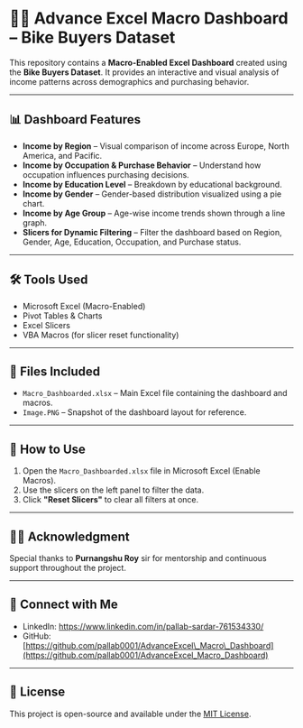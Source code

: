 # 🚴‍♂️ Advance Excel Macro Dashboard – Bike Buyers Dataset

This repository contains a **Macro-Enabled Excel Dashboard** created using the **Bike Buyers Dataset**. It provides an interactive and visual analysis of income patterns across demographics and purchasing behavior.

---

## 📊 Dashboard Features

* **Income by Region** – Visual comparison of income across Europe, North America, and Pacific.
* **Income by Occupation & Purchase Behavior** – Understand how occupation influences purchasing decisions.
* **Income by Education Level** – Breakdown by educational background.
* **Income by Gender** – Gender-based distribution visualized using a pie chart.
* **Income by Age Group** – Age-wise income trends shown through a line graph.
* **Slicers for Dynamic Filtering** – Filter the dashboard based on Region, Gender, Age, Education, Occupation, and Purchase status.

---

## 🛠 Tools Used

* Microsoft Excel (Macro-Enabled)
* Pivot Tables & Charts
* Excel Slicers
* VBA Macros (for slicer reset functionality)

---

## 📁 Files Included

* `Macro_Dashboarded.xlsx` – Main Excel file containing the dashboard and macros.
* `Image.PNG` – Snapshot of the dashboard layout for reference.

---

## 📌 How to Use

1. Open the `Macro_Dashboarded.xlsx` file in Microsoft Excel (Enable Macros).
2. Use the slicers on the left panel to filter the data.
3. Click **"Reset Slicers"** to clear all filters at once.

---

## 👨‍🏫 Acknowledgment

Special thanks to **Purnangshu Roy** sir for mentorship and continuous support throughout the project.

---

## 🔗 Connect with Me

* LinkedIn: https://www.linkedin.com/in/pallab-sardar-761534330/
* GitHub: [https://github.com/pallab0001/AdvanceExcel\_Macro\_Dashboard](https://github.com/pallab0001/AdvanceExcel_Macro_Dashboard)

---

## 📎 License

This project is open-source and available under the [MIT License](LICENSE).
